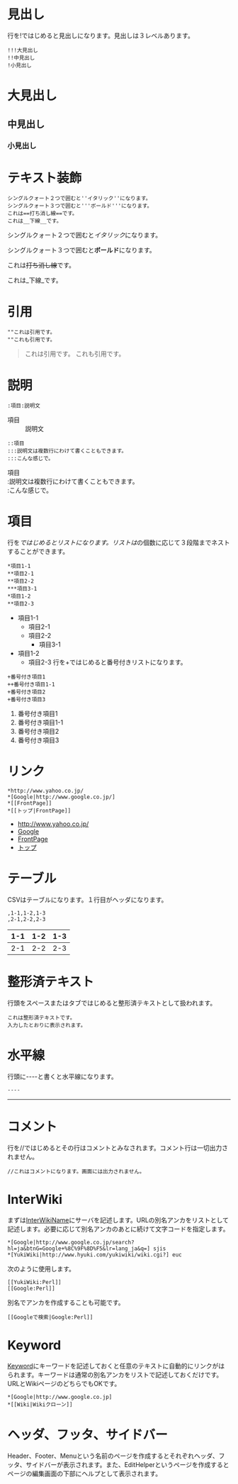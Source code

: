 
# 見出し

行を!ではじめると見出しになります。見出しは３レベルあります。

```
!!!大見出し
!!中見出し
!小見出し
```

# 大見出し


## 中見出し


### 小見出し




# テキスト装飾

```
シングルクォート２つで囲むと''イタリック''になります。
シングルクォート３つで囲むと'''ボールド'''になります。
これは==打ち消し線==です。
これは__下線__です。
```
シングルクォート２つで囲むと*イタリック*になります。

シングルクォート３つで囲むと**ボールド**になります。

これは~~打ち消し線~~です。

これは_下線_です。




# 引用

```
""これは引用です。
""これも引用です。
```
> これは引用です。
> これも引用です。



# 説明

```
:項目:説明文
```
<dl>
  <dt>項目</dt><dd>説明文
</dd>
</dl>


```
::項目
:::説明文は複数行にわけて書くこともできます。
:::こんな感じで。
```
<dl>
  <dt>項目
</dt><dd></dd>
  <dt>:説明文は複数行にわけて書くこともできます。
</dt><dd></dd>
  <dt>:こんな感じで。
</dt><dd></dd>
</dl>



# 項目

行を*ではじめるとリストになります。リストは*の個数に応じて３段階までネストすることができます。

```
*項目1-1
**項目2-1
**項目2-2
***項目3-1
*項目1-2
**項目2-3
```
* 項目1-1
   * 項目2-1
   * 項目2-2
      * 項目3-1
* 項目1-2
   * 項目2-3
行を+ではじめると番号付きリストになります。

```
+番号付き項目1
++番号付き項目1-1
+番号付き項目2
+番号付き項目3
```
1. 番号付き項目1
  1. 番号付き項目1-1
1. 番号付き項目2
1. 番号付き項目3



# リンク

```
*http://www.yahoo.co.jp/
*[Google|http://www.google.co.jp/]
*[[FrontPage]]
*[[トップ|FrontPage]]
```
* http://www.yahoo.co.jp/
* [Google](http://www.google.co.jp/)
* [FrontPage](/FrontPage)
* [トップ](/FrontPage)



# テーブル

CSVはテーブルになります。１行目がヘッダになります。

```
,1-1,1-2,1-3
,2-1,2-2,2-3
```
|1-1|1-2|1-3 |
|-----|-----|-----|
|2-1|2-2|2-3 |



# 整形済テキスト

行頭をスペースまたはタブではじめると整形済テキストとして扱われます。

```
これは整形済テキストです。
入力したとおりに表示されます。
```



# 水平線

行頭に----と書くと水平線になります。

```
----
```
----




# コメント

行を//ではじめるとその行はコメントとみなされます。コメント行は一切出力されません。



```
//これはコメントになります。画面には出力されません。
```
<!-- これはコメントになります。画面には出力されません。 -->



# InterWiki

まずは[InterWikiName](/InterWikiName)にサーバを記述します。URLの別名アンカをリストとして記述します。必要に応じて別名アンカのあとに続けて文字コードを指定します。

```
*[Google|http://www.google.co.jp/search?hl=ja&btnG=Google+%8C%9F%8D%F5&lr=lang_ja&q=] sjis
*[YukiWiki|http://www.hyuki.com/yukiwiki/wiki.cgi?] euc
```
次のように使用します。

```
[[YukiWiki:Perl]]
[[Google:Perl]]
```
別名でアンカを作成することも可能です。

```
[[Googleで検索|Google:Perl]]
```



# Keyword

[Keyword](/Keyword)にキーワードを記述しておくと任意のテキストに自動的にリンクがはられます。キーワードは通常の別名アンカをリストで記述しておくだけです。URLとWikiページのどちらでもOKです。

```
*[Google|http://www.google.co.jp]
*[[Wiki|Wikiクローン]]
```



# ヘッダ、フッタ、サイドバー

Header、Footer、Menuという名前のページを作成するとそれぞれヘッダ、フッタ、サイドバーが表示されます。また、EditHelperというページを作成するとページの編集画面の下部にヘルプとして表示されます。




